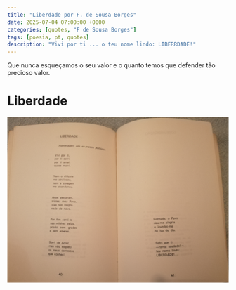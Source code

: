 ```yaml
---
title: "Liberdade por F. de Sousa Borges"
date: 2025-07-04 07:00:00 +0000
categories: [quotes, "F de Sousa Borges"]
tags: [poesia, pt, quotes]
description: "Vivi por ti ... o teu nome lindo: LIBERRDADE!"
---
```


Que nunca esqueçamos o seu valor e o quanto temos que defender tão precioso valor.

# Liberdade

![Liberdade-F-de-Sousa-Borges](/assets/images/Liberdade-F-de-Sousa-Borges.jpg)

